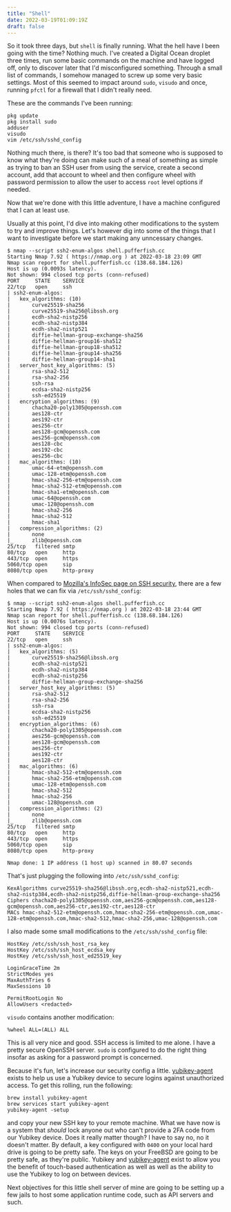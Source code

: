 ```yaml
---
title: "Shell"
date: 2022-03-19T01:09:19Z
draft: false
---
```


So it took three days, but `shell` is finally running. What the hell have I been going with the time?
Nothing much. I've created a Digital Ocean droplet three times, run some basic commands on the machine
and have logged off, only to discover later that I'd misconfigured something. Through a small list of
commands, I somehow managed to screw up some very basic settings. Most of this seemed to impact around
`sudo`, `visudo` and once, running `pfctl` for a firewall that I didn't really need.

These are the commands I've been running:

```
pkg update
pkg install sudo
adduser
visudo
vim /etc/ssh/sshd_config
```

Nothing much there, is there? It's too bad that someone who is supposed to know what they're doing can make
such of a meal of something as simple as trying to ban an SSH user from using the service, create a second
account, add that account to wheel and then configure wheel with password permission to allow the user to
access `root` level options if needed.

Now that we're done with this little adventure, I have a machine configured that I can at least use.

Usually at this point, I'd dive into making other modifications to the system to try and improve things.
Let's however dig into some of the things that I want to investigate before we start making any unncessary
changes.

```
$ nmap --script ssh2-enum-algos shell.pufferfish.cc
Starting Nmap 7.92 ( https://nmap.org ) at 2022-03-18 23:09 GMT
Nmap scan report for shell.pufferfish.cc (138.68.184.126)
Host is up (0.0093s latency).
Not shown: 994 closed tcp ports (conn-refused)
PORT     STATE    SERVICE
22/tcp   open     ssh
| ssh2-enum-algos:
|   kex_algorithms: (10)
|       curve25519-sha256
|       curve25519-sha256@libssh.org
|       ecdh-sha2-nistp256
|       ecdh-sha2-nistp384
|       ecdh-sha2-nistp521
|       diffie-hellman-group-exchange-sha256
|       diffie-hellman-group16-sha512
|       diffie-hellman-group18-sha512
|       diffie-hellman-group14-sha256
|       diffie-hellman-group14-sha1
|   server_host_key_algorithms: (5)
|       rsa-sha2-512
|       rsa-sha2-256
|       ssh-rsa
|       ecdsa-sha2-nistp256
|       ssh-ed25519
|   encryption_algorithms: (9)
|       chacha20-poly1305@openssh.com
|       aes128-ctr
|       aes192-ctr
|       aes256-ctr
|       aes128-gcm@openssh.com
|       aes256-gcm@openssh.com
|       aes128-cbc
|       aes192-cbc
|       aes256-cbc
|   mac_algorithms: (10)
|       umac-64-etm@openssh.com
|       umac-128-etm@openssh.com
|       hmac-sha2-256-etm@openssh.com
|       hmac-sha2-512-etm@openssh.com
|       hmac-sha1-etm@openssh.com
|       umac-64@openssh.com
|       umac-128@openssh.com
|       hmac-sha2-256
|       hmac-sha2-512
|       hmac-sha1
|   compression_algorithms: (2)
|       none
|_      zlib@openssh.com
25/tcp   filtered smtp
80/tcp   open     http
443/tcp  open     https
5060/tcp open     sip
8080/tcp open     http-proxy
```

When compared to [Mozilla's InfoSec page on SSH security][1], there are a few holes that we can fix via
`/etc/ssh/sshd_config`:

```
$ nmap --script ssh2-enum-algos shell.pufferfish.cc
Starting Nmap 7.92 ( https://nmap.org ) at 2022-03-18 23:44 GMT
Nmap scan report for shell.pufferfish.cc (138.68.184.126)
Host is up (0.0076s latency).
Not shown: 994 closed tcp ports (conn-refused)
PORT     STATE    SERVICE
22/tcp   open     ssh
| ssh2-enum-algos:
|   kex_algorithms: (5)
|       curve25519-sha256@libssh.org
|       ecdh-sha2-nistp521
|       ecdh-sha2-nistp384
|       ecdh-sha2-nistp256
|       diffie-hellman-group-exchange-sha256
|   server_host_key_algorithms: (5)
|       rsa-sha2-512
|       rsa-sha2-256
|       ssh-rsa
|       ecdsa-sha2-nistp256
|       ssh-ed25519
|   encryption_algorithms: (6)
|       chacha20-poly1305@openssh.com
|       aes256-gcm@openssh.com
|       aes128-gcm@openssh.com
|       aes256-ctr
|       aes192-ctr
|       aes128-ctr
|   mac_algorithms: (6)
|       hmac-sha2-512-etm@openssh.com
|       hmac-sha2-256-etm@openssh.com
|       umac-128-etm@openssh.com
|       hmac-sha2-512
|       hmac-sha2-256
|       umac-128@openssh.com
|   compression_algorithms: (2)
|       none
|_      zlib@openssh.com
25/tcp   filtered smtp
80/tcp   open     http
443/tcp  open     https
5060/tcp open     sip
8080/tcp open     http-proxy

Nmap done: 1 IP address (1 host up) scanned in 80.07 seconds
```

That's just plugging the following into `/etc/ssh/sshd_config`:

```
KexAlgorithms curve25519-sha256@libssh.org,ecdh-sha2-nistp521,ecdh-sha2-nistp384,ecdh-sha2-nistp256,diffie-hellman-group-exchange-sha256
Ciphers chacha20-poly1305@openssh.com,aes256-gcm@openssh.com,aes128-gcm@openssh.com,aes256-ctr,aes192-ctr,aes128-ctr
MACs hmac-sha2-512-etm@openssh.com,hmac-sha2-256-etm@openssh.com,umac-128-etm@openssh.com,hmac-sha2-512,hmac-sha2-256,umac-128@openssh.com
```

I also made some small modifications to the `/etc/ssh/sshd_config` file:

```
HostKey /etc/ssh/ssh_host_rsa_key
HostKey /etc/ssh/ssh_host_ecdsa_key
HostKey /etc/ssh/ssh_host_ed25519_key

LoginGraceTime 2m
StrictModes yes
MaxAuthTries 6
MaxSessions 10

PermitRootLogin No
AllowUsers <redacted>
```

`visudo` contains another modification:

```
%wheel ALL=(ALL) ALL
```

This is all very nice and good. SSH access is limited to me alone. I have a pretty secure OpenSSH server. `sudo` is configured
to do the right thing insofar as asking for a password prompt is concerned.

Because it's fun, let's increase our security config a little. [yubikey-agent][2] exists to help us use a Yubikey device to
secure logins against unauthorized access. To get this rolling, run the following:

```
brew install yubikey-agent
brew services start yubikey-agent
yubikey-agent -setup
```

and copy your new SSH key to your remote machine. What we have now is a system that *should* lock anyone out who can't provide
a 2FA code from our Yubikey device. Does it really matter though? I have to say no, no it doesn't matter. By default, a key
configured with `0400` on your local hard drive is going to be pretty safe. The keys on your FreeBSD are going to be pretty safe,
as they're public. Yubikey and [yubikey-agent][2] exist to allow you the benefit of touch-based authentication as well as well as
the ability to use the Yubikey to log on between devices.

Next objectives for this little shell server of mine are going to be setting up a few jails to host some application runtime code,
such as API servers and such.


[1]: https://infosec.mozilla.org/guidelines/openssh
[2]: https://github.com/FiloSottile/yubikey-agent